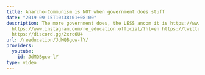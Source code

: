 ```yaml
---
title: Anarcho-Communism is NOT when government does stuff
date: "2019-09-15T10:38:01+08:00"
description: The more government does, the LESS ancom it is https://www.patreon.com/deadheadanimation
  https://www.instagram.com/re_education.official/?hl=en https://twitter.com/professordarwin
  https://discord.gg/2xrc6U4
url: /reeducation/JdMQBgcw-lY/
providers:
  youtube:
    id: JdMQBgcw-lY
type: video
---
```

